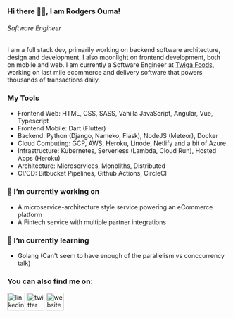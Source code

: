 ### Hi there 👋🏾, I am Rodgers Ouma!
###### *Software Engineer*

I am a full stack dev, primarily working on backend software architecture, design and development. I also moonlight on frontend development, both on mobile and web. I am currently a Software Engineer at [Twiga Foods](https://twiga.com/), working on last mile ecommerce and delivery software that powers thousands of transactions daily.

### My Tools
* Frontend Web: HTML, CSS, SASS, Vanilla JavaScript, Angular, Vue, Typescript
* Frontend Mobile: Dart (Flutter)
* Backend: Python (Django, Nameko, Flask), NodeJS (Meteor), Docker
* Cloud Computing: GCP, AWS, Heroku, Linode, Netlify and a bit of Azure
* Infrastructure: Kubernetes, Serverless (Lambda, Cloud Run), Hosted Apps (Heroku)
* Architecture: Microservices, Monoliths, Distributed
* CI/CD: Bitbucket Pipelines, Github Actions, CircleCI

### 🔭 I’m currently working on
* A microservice-architecture style service powering an eCommerce platform
* A Fintech service with multiple partner integrations

### 🌱 I’m currently learning
* Golang (Can't seem to have enough of the parallelism vs conccurrency talk)


### You can also find me on:
[<img src='https://cdn.jsdelivr.net/npm/simple-icons@3.0.1/icons/linkedin.svg' alt='linkedin' height='40'>](https://www.linkedin.com/in/rodgers-ouma/)  [<img src='https://cdn.jsdelivr.net/npm/simple-icons@3.0.1/icons/twitter.svg' alt='twitter' height='40'>](https://twitter.com/@mcalila)  [<img src='https://cdn.jsdelivr.net/npm/simple-icons@3.0.1/icons/icloud.svg' alt='website' height='40'>](https://rodgersouma.com)  

